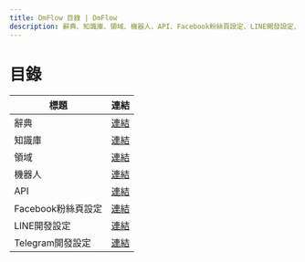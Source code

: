 ```yaml
---
title: DmFlow 目錄 | DmFlow
description: 辭典、知識庫、領域、機器人、API、Facebook粉絲頁設定、LINE開發設定、Telegram開發設定
---
```


# 目錄

| 標題                 | 連結
|----------------------|-------------------------------------------
| 辭典                 |[連結](../../tutorials/docs/sys-dicts.html)
| 知識庫               |[連結](../../tutorials/docs/qa-intro.html)
| 領域                 |[連結](../../tutorials/docs/domain-intro.html)
| 機器人               |[連結](../../tutorials/docs/bot-intro.html)
| API                  |[連結](../../tutorials/docs/bot-restapi.html)
| Facebook粉絲頁設定   |[連結](../../tutorials/docs/fbmessenger.html)
| LINE開發設定         |[連結](../../tutorials/docs/line.html)
| Telegram開發設定     |[連結](../../tutorials/docs/telegram.html)
